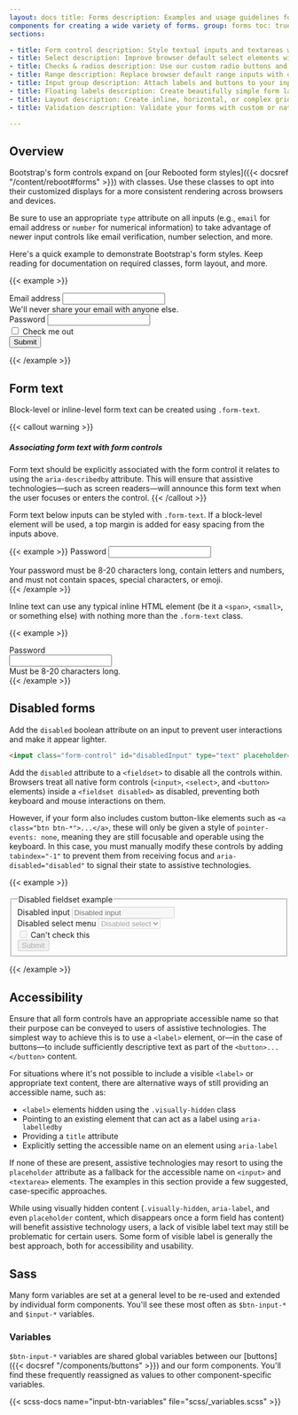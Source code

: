 ```yaml
---
layout: docs title: Forms description: Examples and usage guidelines for form control styles, layout options, and custom
components for creating a wide variety of forms. group: forms toc: true aliases: "/docs/5.1/forms/"
sections:

- title: Form control description: Style textual inputs and textareas with support for multiple states.
- title: Select description: Improve browser default select elements with a custom initial appearance.
- title: Checks & radios description: Use our custom radio buttons and checkboxes in forms for selecting input options.
- title: Range description: Replace browser default range inputs with our custom version.
- title: Input group description: Attach labels and buttons to your inputs for increased semantic value.
- title: Floating labels description: Create beautifully simple form labels that float over your input fields.
- title: Layout description: Create inline, horizontal, or complex grid-based layouts with your forms.
- title: Validation description: Validate your forms with custom or native validation behaviors and styles.

---
```


## Overview

Bootstrap's form controls expand on [our Rebooted form styles]({{< docsref "/content/reboot#forms" >}}) with classes.
Use these classes to opt into their customized displays for a more consistent rendering across browsers and devices.

Be sure to use an appropriate `type` attribute on all inputs (e.g., `email` for email address or `number` for numerical
information) to take advantage of newer input controls like email verification, number selection, and more.

Here's a quick example to demonstrate Bootstrap's form styles. Keep reading for documentation on required classes, form
layout, and more.

{{< example >}}
<form>
  <div class="mb-3">
    <label for="exampleInputEmail1" class="form-label">Email address</label>
    <input type="email" class="form-control" id="exampleInputEmail1" aria-describedby="emailHelp">
    <div id="emailHelp" class="form-text">We'll never share your email with anyone else.</div>
  </div>
  <div class="mb-3">
    <label for="exampleInputPassword1" class="form-label">Password</label>
    <input type="password" class="form-control" id="exampleInputPassword1">
  </div>
  <div class="mb-3 form-check">
    <input type="checkbox" class="form-check-input" id="exampleCheck1">
    <label class="form-check-label" for="exampleCheck1">Check me out</label>
  </div>
  <button type="submit" class="btn btn-primary">Submit</button>
</form>
{{< /example >}}

## Form text

Block-level or inline-level form text can be created using `.form-text`.

{{< callout warning >}}

##### Associating form text with form controls

Form text should be explicitly associated with the form control it relates to using the `aria-describedby` attribute.
This will ensure that assistive technologies—such as screen readers—will announce this form text when the user focuses
or enters the control. {{< /callout >}}

Form text below inputs can be styled with `.form-text`. If a block-level element will be used, a top margin is added for
easy spacing from the inputs above.

{{< example >}}
<label for="inputPassword5" class="form-label">Password</label>
<input type="password" id="inputPassword5" class="form-control" aria-describedby="passwordHelpBlock">
<div id="passwordHelpBlock" class="form-text">
  Your password must be 8-20 characters long, contain letters and numbers, and must not contain spaces, special characters, or emoji.
</div>
{{< /example >}}

Inline text can use any typical inline HTML element (be it a `<span>`, `<small>`, or something else) with nothing more
than the `.form-text` class.

{{< example >}}
<div class="row g-3 align-items-center">
  <div class="col-auto">
    <label for="inputPassword6" class="col-form-label">Password</label>
  </div>
  <div class="col-auto">
    <input type="password" id="inputPassword6" class="form-control" aria-describedby="passwordHelpInline">
  </div>
  <div class="col-auto">
    <span id="passwordHelpInline" class="form-text">
      Must be 8-20 characters long.
    </span>
  </div>
</div>
{{< /example >}}

## Disabled forms

Add the `disabled` boolean attribute on an input to prevent user interactions and make it appear lighter.

```html
<input class="form-control" id="disabledInput" type="text" placeholder="Disabled input here..." disabled>
```

Add the `disabled` attribute to a `<fieldset>` to disable all the controls within. Browsers treat all native form
controls (`<input>`, `<select>`, and `<button>` elements) inside a `<fieldset disabled>` as disabled, preventing both
keyboard and mouse interactions on them.

However, if your form also includes custom button-like elements such as `<a class="btn btn-*">...</a>`, these will only
be given a style of `pointer-events: none`, meaning they are still focusable and operable using the keyboard. In this
case, you must manually modify these controls by adding `tabindex="-1"` to prevent them from receiving focus
and `aria-disabled="disabled"` to signal their state to assistive technologies.

{{< example >}}
<form>
  <fieldset disabled>
    <legend>Disabled fieldset example</legend>
    <div class="mb-3">
      <label for="disabledTextInput" class="form-label">Disabled input</label>
      <input type="text" id="disabledTextInput" class="form-control" placeholder="Disabled input">
    </div>
    <div class="mb-3">
      <label for="disabledSelect" class="form-label">Disabled select menu</label>
      <select id="disabledSelect" class="form-select">
        <option>Disabled select</option>
      </select>
    </div>
    <div class="mb-3">
      <div class="form-check">
        <input class="form-check-input" type="checkbox" id="disabledFieldsetCheck" disabled>
        <label class="form-check-label" for="disabledFieldsetCheck">
          Can't check this
        </label>
      </div>
    </div>
    <button type="submit" class="btn btn-primary">Submit</button>
  </fieldset>
</form>
{{< /example >}}

## Accessibility

Ensure that all form controls have an appropriate accessible name so that their purpose can be conveyed to users of
assistive technologies. The simplest way to achieve this is to use a `<label>` element, or—in the case of buttons—to
include sufficiently descriptive text as part of the `<button>...</button>` content.

For situations where it's not possible to include a visible `<label>` or appropriate text content, there are alternative
ways of still providing an accessible name, such as:

- `<label>` elements hidden using the `.visually-hidden` class
- Pointing to an existing element that can act as a label using `aria-labelledby`
- Providing a `title` attribute
- Explicitly setting the accessible name on an element using `aria-label`

If none of these are present, assistive technologies may resort to using the `placeholder` attribute as a fallback for
the accessible name on `<input>` and `<textarea>` elements. The examples in this section provide a few suggested,
case-specific approaches.

While using visually hidden content (`.visually-hidden`, `aria-label`, and even `placeholder` content, which disappears
once a form field has content) will benefit assistive technology users, a lack of visible label text may still be
problematic for certain users. Some form of visible label is generally the best approach, both for accessibility and
usability.

## Sass

Many form variables are set at a general level to be re-used and extended by individual form components. You'll see
these most often as `$btn-input-*` and `$input-*` variables.

### Variables

`$btn-input-*` variables are shared global variables between our [buttons]({{< docsref "/components/buttons" >}}) and
our form components. You'll find these frequently reassigned as values to other component-specific variables.

{{< scss-docs name="input-btn-variables" file="scss/_variables.scss" >}}
